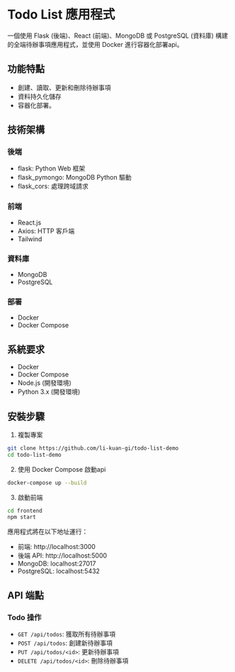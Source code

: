 # Todo List 應用程式

一個使用 Flask (後端)、React (前端)、MongoDB 或 PostgreSQL (資料庫) 構建的全端待辦事項應用程式，並使用 Docker 進行容器化部署api。

## 功能特點

- 創建、讀取、更新和刪除待辦事項
- 資料持久化儲存
- 容器化部署。

## 技術架構

### 後端
- flask: Python Web 框架
- flask_pymongo: MongoDB Python 驅動
- flask_cors: 處理跨域請求

### 前端
- React.js
- Axios: HTTP 客戶端
- Tailwind

### 資料庫
- MongoDB
- PostgreSQL

### 部署
- Docker
- Docker Compose

## 系統要求

- Docker
- Docker Compose
- Node.js (開發環境)
- Python 3.x (開發環境)

## 安裝步驟

1. 複製專案
```bash
git clone https://github.com/li-kuan-gi/todo-list-demo
cd todo-list-demo
```

2. 使用 Docker Compose 啟動api
```bash
docker-compose up --build
```

3. 啟動前端
```bash
cd frontend
npm start
```

應用程式將在以下地址運行：
- 前端: http://localhost:3000
- 後端 API: http://localhost:5000
- MongoDB: localhost:27017
- PostgreSQL: localhost:5432

## API 端點

### Todo 操作
- `GET /api/todos`: 獲取所有待辦事項
- `POST /api/todos`: 創建新待辦事項
- `PUT /api/todos/<id>`: 更新待辦事項
- `DELETE /api/todos/<id>`: 刪除待辦事項
